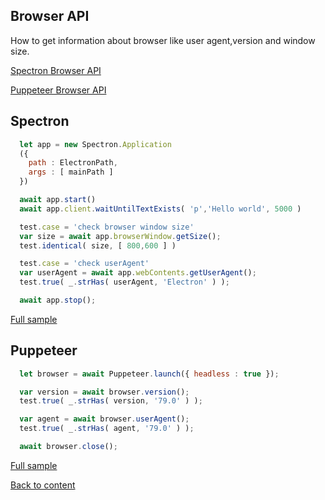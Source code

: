 ## Browser API
How to get information about browser like user agent,version and window size.

[Spectron Browser API](https://webdriver.io/docs/api.html)

[Puppeteer Browser API](https://pptr.dev/#?product=Puppeteer&version=v2.0.0&show=api-class-browser)
## Spectron
```javascript
  let app = new Spectron.Application
  ({
    path : ElectronPath,
    args : [ mainPath ]
  })

  await app.start()
  await app.client.waitUntilTextExists( 'p','Hello world', 5000 )

  test.case = 'check browser window size'
  var size = await app.browserWindow.getSize();
  test.identical( size, [ 800,600 ] )

  test.case = 'check userAgent'
  var userAgent = await app.webContents.getUserAgent();
  test.true( _.strHas( userAgent, 'Electron' ) );

  await app.stop();
```
[Full sample](../../../../sample/spectron/Browser.test.s)

## Puppeteer

```javascript
  let browser = await Puppeteer.launch({ headless : true });

  var version = await browser.version();
  test.true( _.strHas( version, '79.0' ) );

  var agent = await browser.userAgent();
  test.true( _.strHas( agent, '79.0' ) );

  await browser.close();
```
[Full sample](../../../../sample/puppeteer/Browser.test.s)


[Back to content](../Comparison.md)

